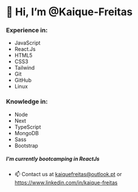 # 👋 Hi, I’m @Kaique-Freitas
### Experience in: 
- JavaScript
- React.Js
- HTML5
- CSS3
- Tailwind
- Git
- GitHub
- Linux


### Knowledge in: 
- Node
- Next
- TypeScript
- MongoDB
- Sass
- Bootstrap

##### I'm currently bootcamping in ReactJs

- 📫 Contact us at kaiquefreitas@outlook.pt or https://www.linkedin.com/in/kaique-freitas

